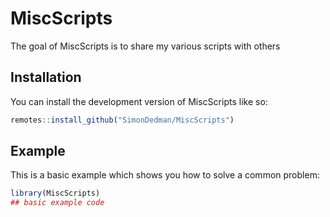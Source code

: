 
# MiscScripts

<!-- badges: start -->
<!-- badges: end -->

The goal of MiscScripts is to share my various scripts with others

## Installation

You can install the development version of MiscScripts like so:

``` r
remotes::install_github("SimonDedman/MiscScripts")
```

## Example

This is a basic example which shows you how to solve a common problem:

``` r
library(MiscScripts)
## basic example code
```

